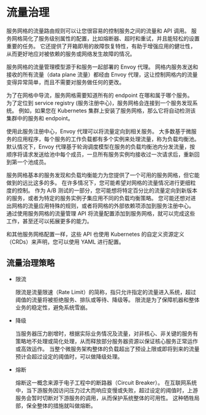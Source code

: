 # 流量治理

服务网格的流量路由规则可以让您很容易的控制服务之间的流量和 API 调用。
服务网格简化了服务级别属性的配置，比如熔断器、超时和重试，并且能轻松的设置重要的任务。
它还提供了开箱即用的故障恢复特性，有助于增强应用的健壮性，从而更好地应对被依赖的服务或网络发生故障的情况。

服务网格的流量管理模型源于和服务一起部署的 Envoy 代理。
网格内服务发送和接收的所有流量（data plane 流量）都经由 Envoy 代理，这让控制网格内的流量变得异常简单，而且不需要对服务做任何的更改。

为了在网格中导流，服务网格需要知道所有的 endpoint 在哪和属于哪个服务。
为了定位到 service registry (服务注册中心)，服务网格会连接到一个服务发现系统。
例如，如果您在 Kubernetes 集群上安装了服务网格，那么它将自动检测该集群中的服务和 endpoint。

使用此服务注册中心，Envoy 代理可以将流量定向到相关服务。
大多数基于微服务的应用程序，每个服务的工作负载都有多个实例来处理流量，称为负载均衡池。
默认情况下，Envoy 代理基于轮询调度模型在服务的负载均衡池内分发流量，按顺序将请求发送给池中每个成员，一旦所有服务实例均接收过一次请求后，重新回到第一个池成员。

服务网格基本的服务发现和负载均衡能力为您提供了一个可用的服务网格，但它能做到的远比这多的多。
在许多情况下，您可能希望对网格的流量情况进行更细粒度的控制。
作为 A/B 测试的一部分，您可能想将特定百分比的流量定向到新版本的服务，或者为特定的服务实例子集应用不同的负载均衡策略。
您可能还想对进出网格的流量应用特殊的规则，或者将网格的外部依赖项添加到服务注册中心。
通过使用服务网格的流量管理 API 将流量配置添加到服务网格，就可以完成这些工作，甚至还可以拓展更多的能力。

和其他服务网格配置一样，这些 API 也使用 Kubernetes 的自定义资源定义（CRDs）来声明，您可以使用 YAML 进行配置。

## 流量治理策略

- 限流

    限流是流量限速（Rate Limit）的简称，指只允许指定的流量进入系统，超过阈值的流量将被拒绝服务、排队或等待、降级等。
    限流是为了保障机器和整体业务的稳定性，避免系统雪崩。

- 降级

    当服务器压力剧增时，根据实际业务情况及流量，对非核心、非关键的服务有策略地不处理或简化处理，从而释放部分服务器资源以保证核心服务正常运作或高效运作。
    当整个微服务架构整体的负载超出了预设上限或即将到来的流量预计会超过设定的阈值时，可以做降级处理。

- 熔断

    熔断这一概念来源于电子工程中的断路器（Circuit Breaker）。
    在互联网系统中，当下游服务因访问压力过大而响应变慢或失败，超过设定的阈值时，上游服务会暂时切断对下游服务的调用，从而保护系统整体的可用性。
    这种牺牲局部，保全整体的措施就叫做熔断。

